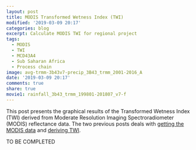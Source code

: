 ```yaml
---
layout: post
title: MODIS Transformed Wetness Index (TWI)
modified: '2019-03-09 20:17'
categories: blog
excerpt: Calculate MODIS TWI for regional project
tags:
  - MODIS
  - TWI
  - MCD43A4
  - Sub Saharan Africa
  - Process chain
image: avg-trmm-3b43v7-precip_3B43_trmm_2001-2016_A
date: '2019-03-09 20:17'
comments: true
share: true
movie1: rainfall_3b43_trmm_199801-201807_v7-f
---
```

<script src="https://karttur.github.io/common/assets/js/karttur/togglediv.js"></script>

This post presents the graphical results of the Transformed Wetness Index (TWI) derived from Moderate Resolution Imaging Spectroradiometer (MODIS) reflectance data. The two previous posts deals with [getting the MODIS data](../modis.getdata/) and [deriving TWI](../modis-twi-methods/).

TO BE COMPLETED
